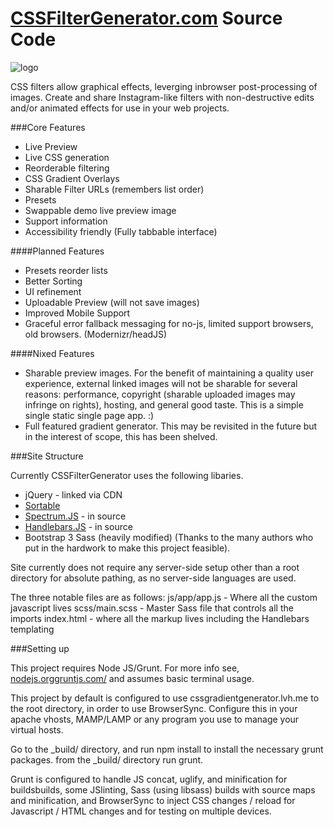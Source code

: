 # [CSSFilterGenerator.com](http://www.cssfiltergenerator.com/) Source Code

![logo](http://cssfiltergenerator.com/img/simple.png)

CSS filters allow graphical effects, leverging inbrowser post-processing of images. Create and share Instagram-like filters with non-destructive edits and/or animated effects for use in your web projects.

###Core Features
* Live Preview
* Live CSS generation
* Reorderable filtering
* CSS Gradient Overlays
* Sharable Filter URLs (remembers list order)
* Presets
* Swappable demo live preview image
* Support information
* Accessibility friendly (Fully tabbable interface)

####Planned Features
* Presets reorder lists
* Better Sorting
* UI refinement
* Uploadable Preview (will not save images)
* Improved Mobile Support
* Graceful error fallback messaging for no-js, limited support browsers, old browsers. (Modernizr/headJS)

####Nixed Features
* Sharable preview images. For the benefit of maintaining a quality user experience, external linked images will not be sharable for several reasons: performance, copyright (sharable uploaded images may infringe on rights), hosting, and general good taste. This is a simple single static single page app. :) 
* Full featured gradient generator. This may be revisited in the future but in the interest of scope, this has been shelved.

###Site Structure

Currently CSSFilterGenerator uses the following libaries. 
* jQuery - linked via CDN
* [Sortable](https://github.com/RubaXa/Sortable)
* [Spectrum.JS](https://bgrins.github.io/spectrum/) - in source
* [Handlebars.JS](http://handlebarsjs.com/) - in source
* Bootstrap 3 Sass (heavily modified)
(Thanks to the many authors who put in the hardwork to make this project feasible).

Site currently does not require any server-side setup other than a root directory for absolute pathing, as no server-side languages are used.

The three notable files are as follows:
js/app/app.js - Where all the custom javascript lives
scss/main.scss - Master Sass file that controls all the imports 
index.html - where all the markup lives including the Handlebars templating

###Setting up

This project requires Node JS/Grunt. For more info see, [nodejs.org](https://nodejs.org/en/)[gruntjs.com/](http://gruntjs.com/) and assumes basic terminal usage.

This project by default is configured to use cssgradientgenerator.lvh.me to the root directory, in order to use BrowserSync. Configure this in your apache vhosts, MAMP/LAMP or any program you use to manage your virtual hosts. 

Go to the _build/ directory, and run npm install to install the necessary grunt packages.
from the _build/ directory run grunt.

Grunt is configured to handle JS concat, uglify, and minification for buildsbuilds, some JSlinting, Sass (using libsass) builds with source maps and minification, and BrowserSync to inject CSS changes / reload for Javascript / HTML changes and for testing on multiple devices.

